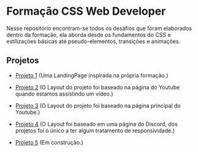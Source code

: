 # Formação CSS Web Developer

Nesse repositório encontram-se todos os desafios que foram elaborados dentro da formação, ela aborda desde os fundamentos do CSS e estilizações básicas até pseudo-elementos, transições e animações.

## Projetos

- [Projeto 1](https://github.com/Bouzada/formacao-CSS-DIO/tree/main/trilha-css-desafio-01)
  (Uma LandingPage inspirada na própria formação.)

- [Projeto 2](https://github.com/Bouzada/formacao-CSS-DIO/tree/main/trilha-css-desafio-02)
  (O Layout do projeto foi baseado na página do Youtube quando estamos assistindo um vídeo.)
- [Projeto 3](https://github.com/Bouzada/formacao-CSS-DIO/tree/main/trilha-css-desafio-03)
  (O Layout do projeto foi baseado na página principal do Youtube.)

- [Projeto 4](https://github.com/Bouzada/formacao-CSS-DIO/tree/main/trilha-css-desafio-04)
  (O Layout foi baseado em uma página do Discord, dos projetos foi o único a ter algum tratamento de responsividade.)

- [Projeto 5](https://github.com/Bouzada/formacao-CSS-DIO/tree/main/trilha-css-desafio-05)
  (Em construção.)
